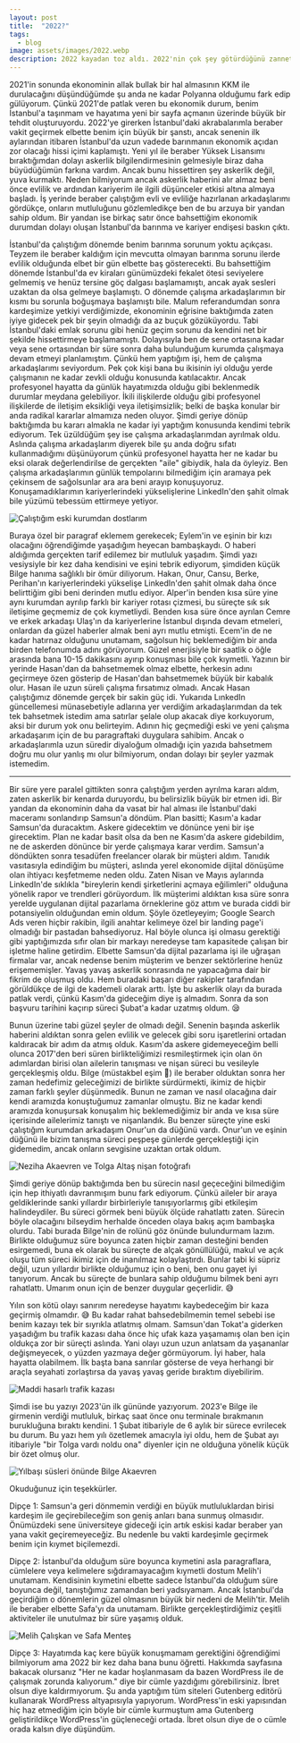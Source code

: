 ```yaml
---
layout: post
title:  "2022?"
tags:
  - blog
image: assets/images/2022.webp
description: 2022 kayadan toz aldı. 2022'nin çok şey götürdüğünü zannettiğim anlar olsa da yılın sonunda hiç de öyle olmadığını görmüş oldum. Geçtiğimiz yıl bir şeyler götürmüş olabilir, ancak yerine koyamayacağım pek çok şey kattı.
---
```

2021'in sonunda ekonominin allak bullak bir hal almasının KKM ile durulacağını düşündüğümde şu anda ne kadar Polyanna olduğumu fark edip gülüyorum. Çünkü 2021'de patlak veren bu ekonomik durum, benim İstanbul'a taşınmam ve hayatıma yeni bir sayfa açmanın üzerinde büyük bir tehdit oluşturuyordu. 2022'ye girerken İstanbul'daki akrabalarımla beraber vakit geçirmek elbette benim için büyük bir şanstı, ancak senenin ilk aylarından itibaren İstanbul'da uzun vadede barınmanın ekonomik açıdan zor olacağı hissi içimi kaplamıştı. Yeni yıl ile beraber Yüksek Lisansımı bıraktığımdan dolayı askerlik bilgilendirmesinin gelmesiyle biraz daha büyüdüğümün farkına vardım. Ancak bunu hissettiren şey askerlik değil, yuva kurmaktı. Neden bilmiyorum ancak askerlik haberini alır almaz beni önce evlilik ve ardından kariyerim ile ilgili düşünceler etkisi altına almaya başladı. İş yerinde beraber çalıştığım evli ve evliliğe hazırlanan arkadaşlarımı gördükçe, onların mutluluğunu gözlemledikçe ben de bu arzuya bir yandan sahip oldum. Bir yandan ise birkaç satır  önce bahsettiğim ekonomik durumdan dolayı oluşan İstanbul'da barınma ve kariyer endişesi baskın çıktı.

İstanbul'da çalıştığım dönemde benim barınma sorunum yoktu açıkçası. Teyzem ile beraber kaldığım için mevcutta olmayan barınma sorunu ilerde evlilik olduğunda elbet bir gün elbette baş gösterecekti. Bu bahsettiğim dönemde İstanbul'da ev kiraları günümüzdeki fekalet ötesi seviyelere gelmemiş ve henüz tersine göç dalgası başlamamıştı, ancak ayak sesleri uzaktan da olsa gelmeye başlamıştı. O dönemde çalışma arkadaşlarımın bir kısmı bu sorunla boğuşmaya başlamıştı bile. Malum referandumdan sonra kardeşimize yetkiyi verdiğimizde, ekonominin eğrisine baktığımda zaten iyiye gidecek pek bir şeyin olmadığı da az buçuk gözüküyordu. Tabi İstanbul'daki emlak sorunu gibi henüz geçim sorunu da kendini net bir şekilde hissettirmeye başlamamıştı. Dolayısıyla ben de sene ortasına kadar veya sene ortasından bir süre sonra daha bulunduğum kurumda çalışmaya devam etmeyi planlamıştım. Çünkü hem yaptığım işi, hem de çalışma arkadaşlarımı seviyordum. Pek çok kişi bana bu ikisinin iyi olduğu yerde çalışmanın ne kadar zevkli olduğu konusunda katılacaktır. Ancak profesyonel hayatta da günlük hayatımızda olduğu gibi beklenmedik durumlar meydana gelebiliyor. İkili ilişkilerde olduğu gibi profesyonel ilişkilerde de iletişim eksikliği veya iletişimsizlik; belki de başka konular bir anda radikal kararlar almamıza neden oluyor. Şimdi geriye dönüp baktığımda bu kararı almakla ne kadar iyi yaptığım konusunda kendimi tebrik ediyorum. Tek üzüldüğüm şey ise çalışma arkadaşlarımdan ayrılmak oldu. Aslında çalışma arkadaşlarım diyerek bile şu anda doğru sıfatı kullanmadığımı düşünüyorum çünkü profesyonel hayatta her ne kadar bu eksi olarak değerlendirilse de gerçekten "aile" gibiydik, hala da öyleyiz. Ben çalışma arkadaşlarımın günlük tempolarını bilmediğim için aramaya pek çekinsem de sağolsunlar ara ara beni arayıp konuşuyoruz. Konuşamadıklarımın kariyerlerindeki yükselişlerine LinkedIn'den şahit olmak bile yüzümü tebessüm ettirmeye yetiyor.

![Çalıştığım eski kurumdan dostlarım](/assets/images/gece-mesaisi.webp "Soldan sağa; Ben, Ecem, Elif, Alper ve Onur")

Buraya özel bir paragraf eklemem gerekecek; Eylem'in ve eşinin bir kızı olacağını öğrendiğimde yaşadığım heyecan bambaşkaydı. O haberi aldığımda gerçekten tarif edilemez bir mutluluk yaşadım. Şimdi yazı vesiysiyle bir kez daha kendisini ve eşini tebrik ediyorum, şimdiden küçük Bilge hanıma sağlıklı bir ömür diliyorum. Hakan, Onur, Cansu, Berke, Perihan'ın kariyerlerindeki yükselişe LinkedIn'den şahit olmak daha önce belirttiğim gibi beni derinden mutlu ediyor. Alper'in benden kısa süre yine aynı kurumdan ayrılıp farklı bir kariyer rotası çizmesi, bu süreçte sık sık iletişime geçmemiz de çok kıymetliydi. Benden kısa süre önce ayrılan Cemre ve erkek arkadaşı Ulaş'ın da kariyerlerine İstanbul dışında devam etmeleri, onlardan da güzel haberler almak beni ayrı mutlu etmişti. Ecem'in de ne kadar hatırnaz olduğunu unutamam, sağolsun hiç beklemediğim bir anda birden telefonumda adını görüyorum. Güzel enerjisiyle bir saatlik o öğle arasında bana 10-15 dakikasını ayırıp konuşması bile çok kıymetli. Yazının bir yerinde Hasan'dan da bahsetmemek olmaz elbette, herkesin adını geçirmeye özen gösterip de Hasan'dan bahsetmemek büyük bir kabalık olur. Hasan ile uzun süreli çalışma fırsatımız olmadı. Ancak Hasan çalıştığımız dönemde gerçek bir sakin güç idi. Yukarıda LınkedIn güncellemesi münasebetiyle adlarına yer verdiğim arkadaşlarımdan da tek tek bahsetmek istedim ama satırlar şelale olup akacak diye korkuyorum, aksi bir durum yok onu belirteyim. Adının hiç geçmediği eski ve yeni çalışma arkadaşarım için de bu paragraftaki duygulara sahibim. Ancak o arkadaşlarımla uzun süredir diyaloğum olmadığı için yazıda bahsetmem doğru mu olur yanlış mı olur bilmiyorum, ondan dolayı bir şeyler yazmak istemedim.

___

Bir süre yere paralel gittikten sonra çalıştığım yerden ayrılma kararı aldım, zaten askerlik bir kenarda duruyordu, bu belirsizlik büyük bir etmen idi. Bir yandan da ekonominin daha da vasat bir hal alması ile İstanbul'daki maceramı sonlandırıp Samsun'a döndüm. Plan basitti; Kasım'a kadar Samsun'da duracaktım. Askere gidecektim ve dönünce yeni bir işe girecektim. Plan ne kadar basit olsa da ben ne Kasım'da askere gidebildim, ne de askerden dönünce bir yerde çalışmaya karar verdim. Samsun'a döndükten sonra tesadüfen freelancer olarak bir müşteri aldım. Tanıdık vasıtasıyla edindiğim bu müşteri, aslında yerel ekonomide dijital dönüşüme olan ihtiyacı keşfetmeme neden oldu. Zaten Nisan ve Mayıs aylarında LinkedIn'de sıklıkla "bireylerin kendi şirketlerini açmaya eğilimleri" olduğuna yönelik rapor ve trendleri görüyordum. İlk müşterimi aldıktan kısa süre sonra yerelde uygulanan dijital pazarlama örneklerine göz attım ve burada ciddi bir potansiyelin olduğundan emin oldum. Şöyle özetleyeyim; Google Search Ads veren hiçbir rakibin, ilgili anahtar kelimeye özel bir landing page'i olmadığı bir pastadan bahsediyoruz. Hal böyle olunca işi olmasu gerektiği gibi yaptığımızda sıfır olan bir markayı neredeyse tam kapasitede çalışan bir işletme haline getirdim. Elbette Samsun'da dijital pazarlama işi ile uğraşan firmalar var, ancak nedense benim müşterim ve benzer sektörlerine henüz erişememişler. Yavaş yavaş askerlik sonrasında ne yapacağıma dair bir fikrim de oluşmuş oldu. Hem buradaki başarı diğer rakipler tarafından görüldükçe de ilgi de kademeli olarak arttı. İşte bu askerlik olayı da burada patlak verdi, çünkü Kasım'da gideceğim diye iş almadım. Sonra da son başvuru tarihini kaçırıp süreci Şubat'a kadar uzatmış oldum. 😪

Bunun üzerine tabi güzel şeyler de olmadı değil. Senenin başında askerlik haberini aldıktan sonra gelen evlilik ve gelecek gibi soru işaretlerini ortadan kaldıracak bir adım da atmış olduk. Kasım'da askere gidemeyeceğim belli olunca 2017'den beri süren birlikteliğimizi resmileştirmek için olan ön adımlardan birisi olan ailelerin tanışması ve nişan süreci bu vesileyle gerçekleşmiş oldu. Bilge (müstakbel eşim 🙂) ile beraber olduktan sonra her zaman hedefimiz geleceğimizi de birlikte sürdürmekti, ikimiz de hiçbir zaman farklı şeyler düşünmedik. Bunun ne zaman ve nasıl olacağına dair kendi aramızda konuştuğumuz zamanlar olmuştu. Biz ne kadar kendi aramızda konuşursak konuşalım hiç beklemediğimiz bir anda ve kısa süre içerisinde ailelerimiz tanıştı ve nişanlandık. Bu benzer süreçte yine eski çalıştığım kurumdan arkadaşım Onur'un da düğünü vardı. Onur'un ve eşinin düğünü ile bizim tanışma süreci peşpeşe günlerde gerçekleştiği için gidemedim, ancak onların sevgisine uzaktan ortak oldum.

![Neziha Akaevren ve Tolga Altaş nişan fotoğrafı](/assets/images/nisan.webp "Neziha Bilge Akaevren ve Tolga Altaş")

Şimdi geriye dönüp baktığımda ben bu sürecin nasıl geçeceğini bilmediğim için hep ithiyatlı davranmışım bunu fark ediyorum. Çünkü aileler bir araya geldiklerinde sanki yıllardır birbirleriyle tanışıyorlarmış gibi etkileşim halindeydiler. Bu süreci görmek beni büyük ölçüde rahatlattı zaten. Sürecin böyle olacağını bilseydim herhalde önceden olaya bakış açım bambaşka olurdu. Tabi burada Bilge'nin de rolünü göz önünde bulundurmam lazım. Birlikte olduğumuz süre boyunca zaten hiçbir zaman desteğini benden esirgemedi, buna ek olarak bu süreçte de alçak gönüllülüğü, makul ve açık oluşu tüm süreci ikimiz için de inanılmaz kolaylaştırdı. Bunlar tabi ki süpriz değil, uzun yıllardır birlikte olduğumuz için o beni, ben onu gayet iyi tanıyorum. Ancak bu süreçte de bunlara sahip olduğumu bilmek beni ayrı rahatlattı. Umarım onun için de benzer duygular geçerlidir. 😅

Yılın son kötü olayı sanırım neredeyse hayatımı kaybedeceğim bir kaza geçirmiş olmamdır. 😅 Bu kadar rahat bahsedebilmemin temel sebebi ise benim kazayı tek bir sıyrıkla atlatmış olmam. Samsun'dan Tokat'a giderken yaşadığım bu trafik kazası daha önce hiç ufak kaza yaşamamış olan ben için oldukça zor bir süreçti aslında. Yani olayı uzun uzun anlatsam da yaşananlar değişmeyecek, o yüzden yazmaya değer görmüyorum. İyi haber, hala hayatta olabilmem. İlk başta bana sanrılar gösterse de veya herhangi bir araçla seyahati zorlaştırsa da yavaş yavaş geride bıraktım diyebilirim.

![Maddi hasarlı trafik kazası](/assets/images/kaza.webp "Turhal'da gerçekleştirdiğim trafik kazası")

Şimdi ise bu yazıyı 2023'ün ilk gününde yazıyorum. 2023'e Bilge ile girmenin verdiği mutluluk, birkaç saat önce onu terminale bırakmanın burukluğuna bıraktı kendini. 1 Şubat itibariyle de 6 aylık bir sürece evrilecek bu durum. Bu yazı hem yılı özetlemek amacıyla iyi oldu, hem de Şubat ayı itibariyle "bir Tolga vardı noldu ona" diyenler için ne olduğuna yönelik küçük bir özet olmuş olur.

![Yılbaşı süsleri önünde Bilge Akaevren](/assets/images/2022-bilge.webp "31 Aralık 2022'den Bilge Akaevren")

Okuduğunuz için teşekkürler.

Dipçe 1: Samsun'a geri dönmemin verdiği en büyük mutluluklardan birisi kardeşim ile geçirebileceğim son geniş anları bana sunmuş olmasıdır. Önümüzdeki sene üniversiteye gideceği için artık eskisi kadar beraber yan yana vakit geçiremeyeceğiz. Bu nedenle bu vakti kardeşimle geçirmek benim için kıymet biçilemezdi.

Dipçe 2: İstanbul'da olduğum süre boyunca kıymetini asla paragraflara, cümlelere veya kelimelere sığdıramayacağım kıymetli dostum Melih'i unutamam. Kendisinin kıymetini elbette sadece İstanbul'da olduğum süre boyunca değil, tanıştığımız zamandan beri yadsıyamam. Ancak İstanbul'da geçirdiğim o dönemlerin güzel olmasının büyük bir nedeni de Melih'tir. Melih ile beraber elbette Safa'yı da unutamam. Birlikte gerçekleştirdiğimiz çeşitli aktiviteler ile unutulmaz bir süre yaşamış olduk.

![Melih Çalışkan ve Safa Menteş](/assets/images/melih-safa.webp "Soldan sağa; Melih Çalışkan, ben ve Safa Menteş")

Dipçe 3: Hayatımda kaç kere büyük konuşmamam gerektiğini öğrendiğimi bilmiyorum ama 2022 bir kez daha bana bunu öğretti. Hakkımda sayfasına bakacak olursanız "Her ne kadar hoşlanmasam da bazen WordPress ile de çalışmak zorunda kalıyorum." diye bir cümle yazdığımı görebilirsiniz. İbret olsun diye kaldırmıyorum. Şu anda yaptığım tüm siteleri Gutenberg editörü kullanarak WordPress altyapısıyla yapıyorum. WordPress'in eski yapısından hiç haz etmediğim için böyle bir cümle kurmuştum ama Gutenberg geliştirildikçe WordPress'in güçleneceği ortada. İbret olsun diye de o cümle orada kalsın diye düşündüm.